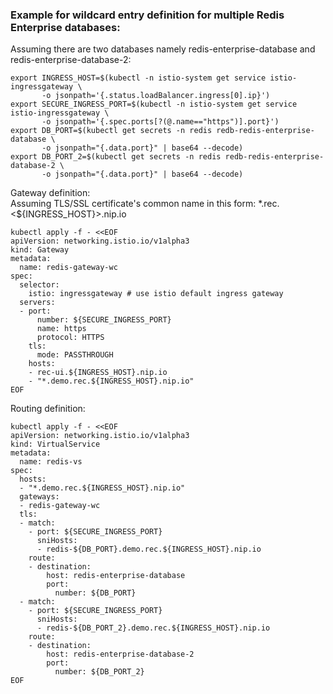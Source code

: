 ### Example for wildcard entry definition for multiple Redis Enterprise databases:
  
Assuming there are two databases namely redis-enterprise-database and redis-enterprise-database-2:
```
export INGRESS_HOST=$(kubectl -n istio-system get service istio-ingressgateway \
       -o jsonpath='{.status.loadBalancer.ingress[0].ip}')
export SECURE_INGRESS_PORT=$(kubectl -n istio-system get service istio-ingressgateway \
       -o jsonpath='{.spec.ports[?(@.name=="https")].port}')
export DB_PORT=$(kubectl get secrets -n redis redb-redis-enterprise-database \
       -o jsonpath="{.data.port}" | base64 --decode)
export DB_PORT_2=$(kubectl get secrets -n redis redb-redis-enterprise-database-2 \
       -o jsonpath="{.data.port}" | base64 --decode)
```
   
Gateway definition:  
Assuming TLS/SSL certificate's common name in this form: *.rec.&lt;${INGRESS_HOST}&gt;.nip.io
```
kubectl apply -f - <<EOF
apiVersion: networking.istio.io/v1alpha3
kind: Gateway
metadata:
  name: redis-gateway-wc
spec:
  selector:
    istio: ingressgateway # use istio default ingress gateway
  servers:
  - port:
      number: ${SECURE_INGRESS_PORT}
      name: https
      protocol: HTTPS
    tls:
      mode: PASSTHROUGH
    hosts:
    - rec-ui.${INGRESS_HOST}.nip.io
    - "*.demo.rec.${INGRESS_HOST}.nip.io"
EOF
```
  
Routing definition:
```
kubectl apply -f - <<EOF
apiVersion: networking.istio.io/v1alpha3
kind: VirtualService
metadata:
  name: redis-vs
spec:
  hosts:
  - "*.demo.rec.${INGRESS_HOST}.nip.io"
  gateways:
  - redis-gateway-wc
  tls:
  - match:
    - port: ${SECURE_INGRESS_PORT}
      sniHosts:
      - redis-${DB_PORT}.demo.rec.${INGRESS_HOST}.nip.io
    route:
    - destination:
        host: redis-enterprise-database
        port:
          number: ${DB_PORT}
  - match:
    - port: ${SECURE_INGRESS_PORT}
      sniHosts:
      - redis-${DB_PORT_2}.demo.rec.${INGRESS_HOST}.nip.io
    route:
    - destination:
        host: redis-enterprise-database-2
        port:
          number: ${DB_PORT_2}
EOF
```
